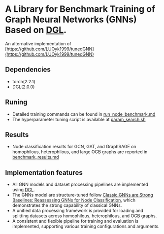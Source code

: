 # A Library for Benchmark Training of Graph Neural Networks (GNNs) Based on [DGL](https://github.com/dmlc/dgl).
An alternative implementation of [https://github.com/LUOyk1999/tunedGNN](https://github.com/LUOyk1999/tunedGNN)

## Dependencies
- torch(2.2.1)
- DGL(2.0.0)

## Runing   
- Detailed training commands can be found in [run_node_benchmark.md](run_node_benchmark.md)
- The hyperparameter tuning script is available at [param_search.sh](param_search.sh)

## Results
- Node classification results for GCN, GAT, and GraphSAGE on homophilous, heterophilous, and large OGB graphs are reported in [benchmark_results.md](benchmark_results.md)

## Implementation features
- All GNN models and dataset processing pipelines are implemented using [DGL](https://github.com/dmlc/dgl).
- The GNNs model are structure-tuned follow [Classic GNNs are Strong Baselines: Reassessing GNNs for Node Classification](https://github.com/LUOyk1999/tunedGNN/tree/main), which demonstrates the strong capability of classical GNNs.
- A unified data processing framework is provided for loading and splitting datasets across homophilous, heterophilous, and OGB graphs.
- A consistent and flexible pipeline for training and evaluation is implemented, supporting various training configurations and arguments.